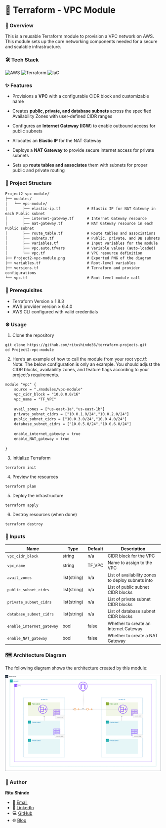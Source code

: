 
# 🚀 Terraform - VPC Module

### 📌 Overview

This is a reusable Terraform module to provision a VPC network on AWS. This module sets up the core networking components needed for a secure and scalable infrastructure.

### 🛠️ Tech Stack

![AWS](https://img.shields.io/badge/AWS-%23FF9900.svg?style=for-the-badge&logo=amazon-aws&logoColor=white)
![Terraform](https://img.shields.io/badge/terraform-%235835CC.svg?style=for-the-badge&logo=terraform&logoColor=white)
![IaC](https://img.shields.io/badge/IaC-%2300C4B3.svg?style=for-the-badge&logo=databricks&logoColor=white)


### ✨ Features

- Provisions a __VPC__ with a configurable CIDR block and customizable name

- Creates __public, private, and database subnets__ across the specified Availability Zones with user-defined CIDR ranges

- Configures an __Internet Gateway (IGW__) to enable outbound access for public subnets

- Allocates an __Elastic IP__ for the NAT Gateway

- Deploys a __NAT Gateway__ to provide secure internet access for private subnets

- Sets up __route tables and associates__ them with subnets for proper public and private routing


### 📂 Project Structure

```
Project2-vpc-module/
├── modules/
│   └── vpc-module/
│       ├── elastic-ip.tf            # Elastic IP for NAT Gateway in each Public subnet
│       ├── internet-gateway.tf      # Internet Gateway resource
│       ├── nat-gateway.tf           # NAT Gateway resource in each Public subnet
│       ├── route_table.tf           # Route tables and associations
│       ├── subnets.tf               # Public, private, and DB subnets
│       ├── variables.tf             # Input variables for the module
│       ├── vpc.auto.tfvars          # Variable values (auto-loaded)
│       └── vpc.tf                   # VPC resource definition
├── Project2-vpc-module.png          # Exported PNG of the diagram
├── variables.tf                     # Root-level variables
├── versions.tf                      # Terraform and provider configurations
└── vpc.tf                           # Root-level module call
```

### 📖 Prerequisites

- Terraform Version ≥ 1.8.3
- AWS provider version ≥ 6.4.0
- AWS CLI configured with valid credentials

### ⚙️ Usage 

1. Clone the repository
```
git clone https://github.com/ritushinde36/terraform-projects.git
cd Project2-vpc-module
```

2. Here’s an example of how to call the module from your root vpc.tf:  
Note: The below configuration is only an example.
You should adjust the CIDR blocks, availability zones, and feature flags according to your project’s requirements.
```
module "vpc" {
    source = "./modules/vpc-module"
    vpc_cidr_block = "10.0.0.0/16"
    vpc_name = "TF_VPC"

    avail_zones = ["us-east-1a","us-east-1b"]
    private_subnet_cidrs = ["10.0.1.0/24","10.0.2.0/24"]
    public_subnet_cidrs = ["10.0.3.0/24","10.0.4.0/24"]
    database_subnet_cidrs = ["10.0.5.0/24","10.0.6.0/24"]

    enable_internet_gateway = true
    enable_NAT_gateway = true
    
}
```

3. Initialize Terraform
```
terraform init
```

4. Preview the resources
```
terraform plan
```

5. Deploy the infrastructure
```
terraform apply
```

6. Destroy resources (when done)
```
terraform destroy
```

### 🔧 Inputs  


| Name                     | Type   | Default | Description |
|--------------------------|--------|---------|-------------|
| `vpc_cidr_block`         | string | n/a     | CIDR block for the VPC |
| `vpc_name`               | string | TF_VPC  | Name to assign to the VPC |
| `avail_zones`            | list(string)   | n/a     | List of availability zones to deploy subnets into |
| `public_subnet_cidrs`    | list(string)   | n/a     | List of public subnet CIDR blocks |
| `private_subnet_cidrs`   | list(string)   | n/a     | List of private subnet CIDR blocks |
| `database_subnet_cidrs`  | list(string)   | n/a     | List of database subnet CIDR blocks |
| `enable_internet_gateway`| bool   | false   | Whether to create an Internet Gateway |
| `enable_NAT_gateway`     | bool   | false   | Whether to create a NAT Gateway |


### 🗺️ Architecture Diagram

The following diagram shows the architecture created by this module:

![image info](./Project2-vpc-module.png)

### 🙋 Author  

**Ritu Shinde**  

- 📧 [Email](mailto:shinderitu36@gmail.com)  
- 💼 [LinkedIn](https://www.linkedin.com/in/ritu-shinde-345a98323)  
- 💻 [GitHub](https://github.com/ritushinde36)  
- 🌐 [Blog](https://ritushinde.hashnode.dev/)  